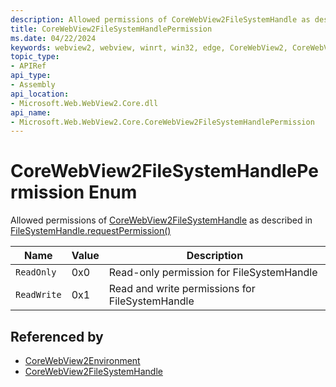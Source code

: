 ```yaml
---
description: Allowed permissions of CoreWebView2FileSystemHandle as described in FileSystemHandle.requestPermission()
title: CoreWebView2FileSystemHandlePermission
ms.date: 04/22/2024
keywords: webview2, webview, winrt, win32, edge, CoreWebView2, CoreWebView2Controller, browser control, edge html, CoreWebView2FileSystemHandlePermission
topic_type:
- APIRef
api_type:
- Assembly
api_location:
- Microsoft.Web.WebView2.Core.dll
api_name:
- Microsoft.Web.WebView2.Core.CoreWebView2FileSystemHandlePermission
---
```


# CoreWebView2FileSystemHandlePermission Enum

Allowed permissions of [CoreWebView2FileSystemHandle](corewebview2filesystemhandle.md) as described in [FileSystemHandle.requestPermission()](https://developer.mozilla.org/docs/Web/API/FileSystemHandle/requestPermission)

| Name |  Value | Description |
|--|--|--|
|`ReadOnly` | 0x0  |  Read-only permission for FileSystemHandle|
|`ReadWrite` | 0x1  |  Read and write permissions for FileSystemHandle|


## Referenced by

- [CoreWebView2Environment](corewebview2environment.md)
- [CoreWebView2FileSystemHandle](corewebview2filesystemhandle.md)

